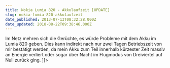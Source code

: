 ```yaml
---
title: Nokia Lumia 820 - Akkulaufzeit [UPDATE]
slug: nokia-lumia-820-akkulaufzeit
date_published: 2013-07-13T08:32:28.000Z
date_updated: 2018-08-22T09:38:46.000Z
---
```


Im Netz mehren sich die Gerüchte, es würde Probleme mit dem Akku im Lumia 820 geben. Dies kann indirekt nach nur zwei Tagen Betriebszeit von mir bestätigt werden, da mein Akku zum Teil innerhalb kürzester Zeit massiv an Energie verliert oder sogar über Nacht im Flugmodus von Dreiviertel auf Null zurück ging.
]]>
